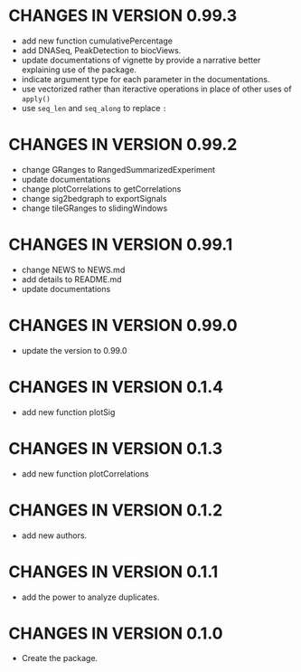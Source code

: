 # CHANGES IN VERSION 0.99.3

* add new function cumulativePercentage
* add DNASeq, PeakDetection to biocViews.
* update documentations of vignette by provide a narrative better explaining 
use of the package.
* indicate argument type for each parameter in the documentations.
* use vectorized rather than iteractive operations in place of other uses of
`apply()`
* use `seq_len` and `seq_along` to replace `:`

# CHANGES IN VERSION 0.99.2

* change GRanges to RangedSummarizedExperiment
* update documentations
* change plotCorrelations to getCorrelations
* change sig2bedgraph to exportSignals
* change tileGRanges to slidingWindows

# CHANGES IN VERSION 0.99.1

* change NEWS to NEWS.md
* add details to README.md
* update documentations

# CHANGES IN VERSION 0.99.0

* update the version to 0.99.0

# CHANGES IN VERSION 0.1.4

* add new function plotSig

# CHANGES IN VERSION 0.1.3

* add new function plotCorrelations

# CHANGES IN VERSION 0.1.2

* add new authors.

# CHANGES IN VERSION 0.1.1

* add the power to analyze duplicates.

# CHANGES IN VERSION 0.1.0

* Create the package.
